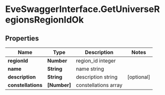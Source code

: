 # EveSwaggerInterface.GetUniverseRegionsRegionIdOk

## Properties
Name | Type | Description | Notes
------------ | ------------- | ------------- | -------------
**regionId** | **Number** | region_id integer | 
**name** | **String** | name string | 
**description** | **String** | description string | [optional] 
**constellations** | **[Number]** | constellations array | 


